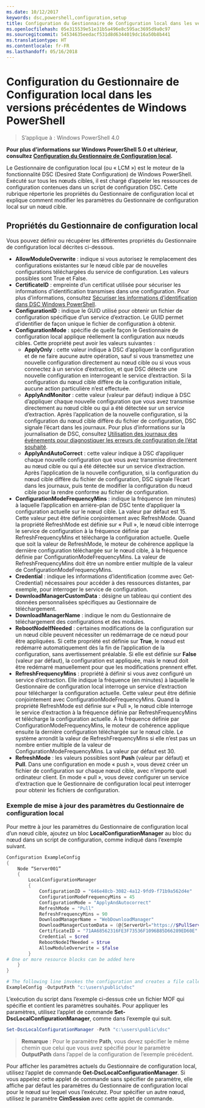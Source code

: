 ```yaml
---
ms.date: 10/12/2017
keywords: dsc,powershell,configuration,setup
title: Configuration du Gestionnaire de Configuration local dans les versions précédentes de Windows PowerShell
ms.openlocfilehash: 05e315539e51e31b5a496e8c595ac3695d9a0c97
ms.sourcegitcommit: 54534635eedacf531d8d6344019dc16a50b8b441
ms.translationtype: HT
ms.contentlocale: fr-FR
ms.lasthandoff: 05/16/2018
---
```

# <a name="configuring-the-local-configuration-manager-in-previous-versions-of-windows-powershell"></a>Configuration du Gestionnaire de Configuration local dans les versions précédentes de Windows PowerShell

>S’applique à : Windows PowerShell 4.0

**Pour plus d’informations sur Windows PowerShell 5.0 et ultérieur, consultez [Configuration du Gestionnaire de Configuration local](metaConfig.md).**

Le Gestionnaire de configuration local (ou « LCM ») est le moteur de la fonctionnalité DSC (Desired State Configuration) de Windows PowerShell.
Exécuté sur tous les nœuds cibles, il est chargé d’appeler les ressources de configuration contenues dans un script de configuration DSC.
Cette rubrique répertorie les propriétés du Gestionnaire de configuration local et explique comment modifier les paramètres du Gestionnaire de configuration local sur un nœud cible.

## <a name="local-configuration-manager-properties"></a>Propriétés du Gestionnaire de configuration local

Vous pouvez définir ou récupérer les différentes propriétés du Gestionnaire de configuration local décrites ci-dessous.

- **AllowModuleOverwrite** : indique si vous autorisez le remplacement des configurations existantes sur le nœud cible par de nouvelles configurations téléchargées du service de configuration. Les valeurs possibles sont True et False.
- **CertificateID** : empreinte d’un certificat utilisée pour sécuriser les informations d’identification transmises dans une configuration. Pour plus d’informations, consultez [Sécuriser les informations d’identification dans DSC Windows PowerShell](http://blogs.msdn.com/b/powershell/archive/2014/01/31/want-to-secure-credentials-in-windows-powershell-desired-state-configuration.aspx).
- **ConfigurationID** : indique le GUID utilisé pour obtenir un fichier de configuration spécifique d’un service d’extraction. Le GUID permet d’identifier de façon unique le fichier de configuration à obtenir.
- **ConfigurationMode** : spécifie de quelle façon le Gestionnaire de configuration local applique réellement la configuration aux nœuds cibles. Cette propriété peut avoir les valeurs suivantes :
  - **ApplyOnly** : cette valeur indique à DSC d’appliquer la configuration et de ne faire aucune autre opération, sauf si vous transmettez une nouvelle configuration directement au nœud cible ou si vous vous connectez à un service d’extraction, et que DSC détecte une nouvelle configuration en interrogeant le service d’extraction. Si la configuration du nœud cible diffère de la configuration initiale, aucune action particulière n’est effectuée.
  - **ApplyAndMonitor** : cette valeur (valeur par défaut) indique à DSC d’appliquer chaque nouvelle configuration que vous avez transmise directement au nœud cible ou qui a été détectée sur un service d’extraction. Après l’application de la nouvelle configuration, si la configuration du nœud cible diffère du fichier de configuration, DSC signale l’écart dans les journaux. Pour plus d’informations sur la journalisation de DSC, consultez [Utilisation des journaux des événements pour diagnostiquer les erreurs de configuration de l’état souhaité](http://blogs.msdn.com/b/powershell/archive/2014/01/03/using-event-logs-to-diagnose-errors-in-desired-state-configuration.aspx).
  - **ApplyAndAutoCorrect** : cette valeur indique à DSC d’appliquer chaque nouvelle configuration que vous avez transmise directement au nœud cible ou qui a été détectée sur un service d’extraction. Après l’application de la nouvelle configuration, si la configuration du nœud cible diffère du fichier de configuration, DSC signale l’écart dans les journaux, puis tente de modifier la configuration du nœud cible pour la rendre conforme au fichier de configuration.
- **ConfigurationModeFrequencyMins** : indique la fréquence (en minutes) à laquelle l’application en arrière-plan de DSC tente d’appliquer la configuration actuelle sur le nœud cible. La valeur par défaut est 15. Cette valeur peut être définie conjointement avec RefreshMode. Quand la propriété RefreshMode est définie sur « Pull », le nœud cible interroge le service de configuration à la fréquence définie par RefreshFrequencyMins et télécharge la configuration actuelle. Quelle que soit la valeur de RefreshMode, le moteur de cohérence applique la dernière configuration téléchargée sur le nœud cible, à la fréquence définie par ConfigurationModeFrequencyMins. La valeur de RefreshFrequencyMins doit être un nombre entier multiple de la valeur de ConfigurationModeFrequencyMins.
- **Credential** : indique les informations d’identification (comme avec Get-Credential) nécessaires pour accéder à des ressources distantes, par exemple, pour interroger le service de configuration.
- **DownloadManagerCustomData** : désigne un tableau qui contient des données personnalisées spécifiques au Gestionnaire de téléchargement.
- **DownloadManagerName** : indique le nom du Gestionnaire de téléchargement des configurations et des modules.
- **RebootNodeIfNeeded** : certaines modifications de la configuration sur un nœud cible peuvent nécessiter un redémarrage de ce nœud pour être appliquées. Si cette propriété est définie sur **True**, le nœud est redémarré automatiquement dès la fin de l’application de la configuration, sans avertissement préalable. Si elle est définie sur **False** (valeur par défaut), la configuration est appliquée, mais le nœud doit être redémarré manuellement pour que les modifications prennent effet.
- **RefreshFrequencyMins** : propriété à définir si vous avez configuré un service d’extraction. Elle indique la fréquence (en minutes) à laquelle le Gestionnaire de configuration local interroge un service d’extraction pour télécharger la configuration actuelle. Cette valeur peut être définie conjointement avec ConfigurationModeFrequencyMins. Quand la propriété RefreshMode est définie sur « Pull », le nœud cible interroge le service d’extraction à la fréquence définie par RefreshFrequencyMins et télécharge la configuration actuelle. À la fréquence définie par ConfigurationModeFrequencyMins, le moteur de cohérence applique ensuite la dernière configuration téléchargée sur le nœud cible. Le système arrondit la valeur de RefreshFrequencyMins si elle n’est pas un nombre entier multiple de la valeur de ConfigurationModeFrequencyMins. La valeur par défaut est 30.
- **RefreshMode** : les valeurs possibles sont **Push** (valeur par défaut) et **Pull**. Dans une configuration en mode « push », vous devez créer un fichier de configuration sur chaque nœud cible, avec n’importe quel ordinateur client. En mode « pull », vous devez configurer un service d’extraction que le Gestionnaire de configuration local peut interroger pour obtenir les fichiers de configuration.

### <a name="example-of-updating-local-configuration-manager-settings"></a>Exemple de mise à jour des paramètres du Gestionnaire de configuration local

Pour mettre à jour les paramètres du Gestionnaire de configuration local d’un nœud cible, ajoutez un bloc **LocalConfigurationManager** au bloc du nœud dans un script de configuration, comme indiqué dans l’exemple suivant.

```powershell
Configuration ExampleConfig
{
    Node “Server001”
    {
        LocalConfigurationManager
        {
            ConfigurationID = "646e48cb-3082-4a12-9fd9-f71b9a562d4e"
            ConfigurationModeFrequencyMins = 45
            ConfigurationMode = "ApplyAndAutocorrect"
            RefreshMode = "Pull"
            RefreshFrequencyMins = 90
            DownloadManagerName = "WebDownloadManager"
            DownloadManagerCustomData = (@{ServerUrl="https://$PullService/psdscpullserver.svc"})
            CertificateID = "71AA68562316FE3F73536F1096B85D66289ED60E"
            Credential = $cred
            RebootNodeIfNeeded = $true
            AllowModuleOverwrite = $false
        }
# One or more resource blocks can be added here
    }
}

# The following line invokes the configuration and creates a file called Server001.meta.mof at the specified path
ExampleConfig -OutputPath "c:\users\public\dsc"
```

L’exécution du script dans l’exemple ci-dessus crée un fichier MOF qui spécifie et contient les paramètres souhaités.
Pour appliquer les paramètres, utilisez l’applet de commande **Set-DscLocalConfigurationManager**, comme dans l’exemple qui suit.

```powershell
Set-DscLocalConfigurationManager -Path "c:\users\public\dsc"
```

> **Remarque** : Pour le paramètre **Path**, vous devez spécifier le même chemin que celui que vous avez spécifié pour le paramètre **OutputPath** dans l’appel de la configuration de l’exemple précédent.

Pour afficher les paramètres actuels du Gestionnaire de configuration local, utilisez l’applet de commande **Get-DscLocalConfigurationManager**.
Si vous appelez cette applet de commande sans spécifier de paramètre, elle affiche par défaut les paramètres du Gestionnaire de configuration local pour le nœud sur lequel vous l’exécutez.
Pour spécifier un autre nœud, utilisez le paramètre **CimSession** avec cette applet de commande.